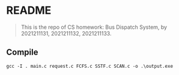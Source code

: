 # README
> This is the repo of CS homework: Bus Dispatch System, by 2021211131, 2021211132, 2021211133.
## Compile
```
gcc -I . main.c request.c FCFS.c SSTF.c SCAN.c -o .\output.exe
```